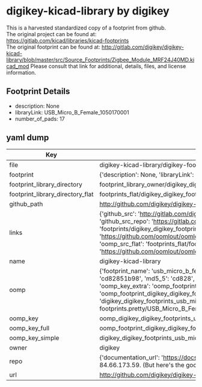 # digikey-kicad-library by digikey  
This is a harvested standardized copy of a footprint from github.  
The original project can be found at:  
https://gitlab.com/kicad/libraries/kicad-footprints  
The original footprint can be found at:
http://gitlab.com/digikey/digikey-kicad-library/blob/master/src/Source_Footprints/Zigbee_Module_MRF24J40MD.kicad_mod
Please consult that link for additional, details, files, and license information.  
## Footprint Details
* description: None  
* libraryLink: USB_Micro_B_Female_1050170001  
* number_of_pads: 17  
## yaml dump  
| Key | Value |  
| --- | --- |  
| file | digikey-kicad-library/digikey-footprints.pretty/USB_Micro_B_Female_1050170001.kicad_mod |  
| footprint | {'description': None, 'libraryLink': 'USB_Micro_B_Female_1050170001', 'number_of_pads': 17} |  
| footprint_library_directory | footprint_library_owner/digikey_digikey-kicad-library |  
| footprint_library_directory_flat | footprints_flat/digikey_digikey_footprints_usb_micro_b_female_1050170001/working |  
| github_path | http://github.com/digikey/digikey-kicad-library/blob/master/digikey-footprints.pretty/USB_Micro_B_Female_1050170001.kicad_mod |  
| links | {'github_src': 'http://gitlab.com/digikey/digikey-kicad-library/blob/master/src/Source_Footprints/Zigbee_Module_MRF24J40MD.kicad_mod', 'github_src_repo': 'https://gitlab.com/kicad/libraries/kicad-footprints', 'oomp_bot': 'footprints/digikey_digikey_footprints_usb_micro_b_female_1050170001/working', 'oomp_bot_github': 'https://github.com/oomlout/oomlout_oomp_footprint_bot/tree/main/footprints/digikey_digikey_footprints_usb_micro_b_female_1050170001/working', 'oomp_src_flat': 'footprints_flat/footprints_flat/digikey_digikey_footprints_usb_micro_b_female_1050170001/working', 'oomp_src_flat_github': 'https://github.com/oomlout/oomlout_oomp_footprint_src/tree/main/footprints_flat/digikey_digikey_footprints_usb_micro_b_female_1050170001/working'} |  
| name | digikey-kicad-library |  
| oomp | {'footprint_name': 'usb_micro_b_female_1050170001', 'library_name': 'digikey_footprints', 'md5': 'cd82851b98f60be7ed733aba5c551e0c', 'md5_10': 'cd82851b98', 'md5_5': 'cd828', 'md5_6': 'cd8285', 'oomp_key': 'oomp_digikey_digikey_footprints_usb_micro_b_female_1050170001', 'oomp_key_extra': 'oomp_footprint_digikey_digikey_footprints_usb_micro_b_female_1050170001', 'oomp_key_full': 'oomp_footprint_digikey_digikey_footprints_usb_micro_b_female_1050170001_cd8285', 'oomp_key_simple': 'digikey_digikey_footprints_usb_micro_b_female_1050170001', 'original_filename': 'digikey-kicad-library/digikey-footprints.pretty/USB_Micro_B_Female_1050170001.kicad_mod', 'owner_name': 'digikey'} |  
| oomp_key | oomp_digikey_digikey_footprints_usb_micro_b_female_1050170001 |  
| oomp_key_full | oomp_footprint_digikey_digikey_footprints_usb_micro_b_female_1050170001 |  
| oomp_key_simple | digikey_digikey_footprints_usb_micro_b_female_1050170001 |  
| owner | digikey |  
| repo | {'documentation_url': 'https://docs.github.com/rest/overview/resources-in-the-rest-api#rate-limiting', 'message': "API rate limit exceeded for 84.66.173.59. (But here's the good news: Authenticated requests get a higher rate limit. Check out the documentation for more details.)"} |  
| url | http://github.com/digikey/digikey-kicad-library |  

